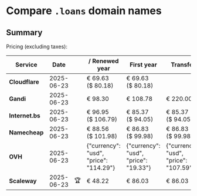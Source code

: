# Compare `.loans` domain names

## Summary

Pricing (excluding taxes):

| Service | Date |  | / Renewed year | First year | Transfer | Restoration |
|--|--|--|--|--|--|--|
| **Cloudflare** | 2025-06-23 |  | € 69.63<br>($ 80.18) | € 69.63<br>($ 80.18) |  |  |
| **Gandi** | 2025-06-23 |  | € 98.30 | € 108.78 | € 220.00 | € 142.56 |
| **Internet.bs** | 2025-06-23 |  | € 96.95<br>($ 106.79) | € 85.37<br>($ 94.05) | € 85.37<br>($ 94.05) | € 206.99<br>($ 227.99) |
| **Namecheap** | 2025-06-23 |  | € 88.56<br>($ 101.98) | € 86.83<br>($ 99.98) | € 86.83<br>($ 99.98) |  |
| **OVH** | 2025-06-23 |  | {"currency": "usd", "price": "114.29"} | {"currency": "usd", "price": "19.33"} | {"currency": "usd", "price": "107.59"} |  |
| **Scaleway** | 2025-06-23 | 🏆 | € 48.22 | € 86.03 | € 86.03 | € 95.96 |
